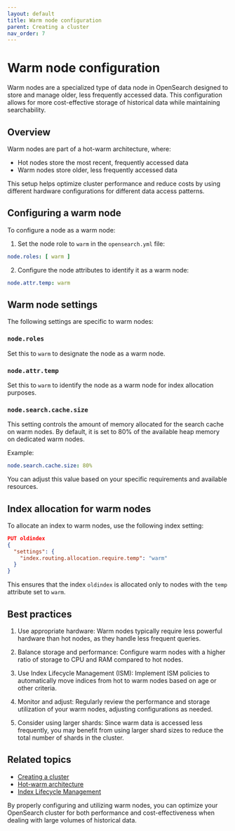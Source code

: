 ```yaml
---
layout: default
title: Warm node configuration
parent: Creating a cluster
nav_order: 7
---
```


# Warm node configuration

Warm nodes are a specialized type of data node in OpenSearch designed to store and manage older, less frequently accessed data. This configuration allows for more cost-effective storage of historical data while maintaining searchability.

## Overview

Warm nodes are part of a hot-warm architecture, where:

- Hot nodes store the most recent, frequently accessed data
- Warm nodes store older, less frequently accessed data

This setup helps optimize cluster performance and reduce costs by using different hardware configurations for different data access patterns.

## Configuring a warm node

To configure a node as a warm node:

1. Set the node role to `warm` in the `opensearch.yml` file:

```yaml
node.roles: [ warm ]
```

2. Configure the node attributes to identify it as a warm node:

```yaml
node.attr.temp: warm
```

## Warm node settings

The following settings are specific to warm nodes:

### `node.roles`

Set this to `warm` to designate the node as a warm node.

### `node.attr.temp`

Set this to `warm` to identify the node as a warm node for index allocation purposes.

### `node.search.cache.size`

This setting controls the amount of memory allocated for the search cache on warm nodes. By default, it is set to 80% of the available heap memory on dedicated warm nodes.

Example:

```yaml
node.search.cache.size: 80%
```

You can adjust this value based on your specific requirements and available resources.

## Index allocation for warm nodes

To allocate an index to warm nodes, use the following index setting:

```json
PUT oldindex
{
  "settings": {
    "index.routing.allocation.require.temp": "warm"
  }
}
```

This ensures that the index `oldindex` is allocated only to nodes with the `temp` attribute set to `warm`.

## Best practices

1. Use appropriate hardware: Warm nodes typically require less powerful hardware than hot nodes, as they handle less frequent queries.

2. Balance storage and performance: Configure warm nodes with a higher ratio of storage to CPU and RAM compared to hot nodes.

3. Use Index Lifecycle Management (ISM): Implement ISM policies to automatically move indices from hot to warm nodes based on age or other criteria.

4. Monitor and adjust: Regularly review the performance and storage utilization of your warm nodes, adjusting configurations as needed.

5. Consider using larger shards: Since warm data is accessed less frequently, you may benefit from using larger shard sizes to reduce the total number of shards in the cluster.

## Related topics

- [Creating a cluster](./index.md)
- [Hot-warm architecture](../im-plugin/index-rollups/index.md#example)
- [Index Lifecycle Management](../im-plugin/ism/index.md)

By properly configuring and utilizing warm nodes, you can optimize your OpenSearch cluster for both performance and cost-effectiveness when dealing with large volumes of historical data.